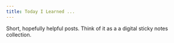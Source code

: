 ```yaml
---
title: Today I Learned ...
---
```


Short, hopefully helpful posts. Think of it as a a digital sticky notes collection.